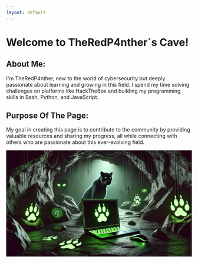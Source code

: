 ```yaml
---
layout: default
---
```


# Welcome to TheRedP4nther´s Cave!

## About Me:

I'm TheRedP4nther, new to the world of cybersecurity but deeply passionate about learning and growing in this field. I spend my time solving challenges on platforms like HackTheBox and building my programming skills in Bash, Python, and JavaScript.

## Purpose Of The Page:

My goal in creating this page is to contribute to the community by providing valuable resources and sharing my progress, all while connecting with others who are passionate about this ever-evolving field.

![banner_image](../assets/images/banner_blog.png)
